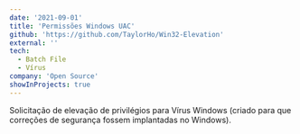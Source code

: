 ```yaml
---
date: '2021-09-01'
title: 'Permissões Windows UAC'
github: 'https://github.com/TaylorHo/Win32-Elevation'
external: ''
tech:
  - Batch File
  - Vírus
company: 'Open Source'
showInProjects: true
---
```


Solicitação de elevação de privilégios para Vírus Windows (criado para que correções de segurança fossem implantadas no Windows).
